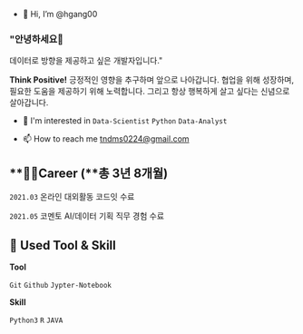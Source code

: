 - 👋 Hi, I’m @hgang00

### "안녕하세요👋
 데이터로 방향을 제공하고 싶은 개발자입니다."

**Think Positive!** 
긍정적인 영향을 추구하며 앞으로 나아갑니다.
협업을 위해 성장하며, 필요한 도움을 제공하기 위해 노력합니다.
그리고 항상 행복하게 살고 싶다는 신념으로 살아갑니다.

- 🌱 I'm interested in `Data-Scientist` `Python` `Data-Analyst`

- 📫 How to reach me tndms0224@gmail.com

## **👩‍💻Career (**총 3년 8개월)

`2021.03` 온라인 대외활동 코드잇 수료

`2021.05` 코멘토 AI/데이터 기획 직무 경험 수료


## 📝 **Used Tool & Skill**

**Tool**

`Git` `Github` `Jypter-Notebook` 

**Skill**

`Python3` `R` `JAVA`



<!---
hgang00/hgang00 is a ✨ special ✨ repository because its `README.md` (this file) appears on your GitHub profile.
You can click the Preview link to take a look at your changes.
--->
